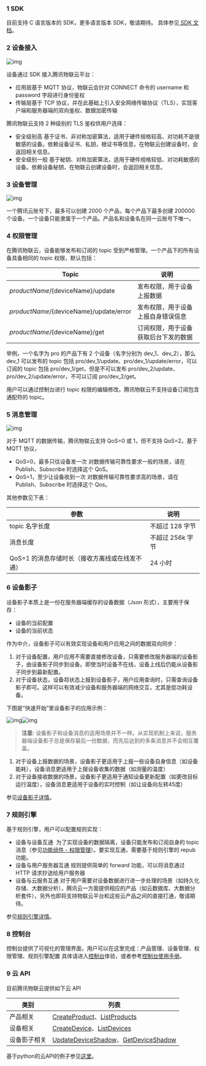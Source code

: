 ### 1 SDK

目前支持 C 语言版本的 SDK，更多语言版本 SDK，敬请期待。
具体参见[ SDK 文档](/document/product/634/11929)。

### 2 设备接入

![img](https://mc.qcloudimg.com/static/img/582e6856508ef0e893b0285866b1d03b/3-1.png)

设备通过 SDK 接入腾讯物联云平台：

- 应用层基于 MQTT 协议，物联云会针对 CONNECT 命令的 username 和 password 字段进行身份鉴权
- 传输层基于 TCP 协议，并在此基础上引入安全网络传输协议（TLS），实现客户端和服务器端的双向鉴权、数据加密传输

腾讯物联云支持 2 种级别的 TLS 鉴权供用户选择：

- 安全级别高
  基于证书、非对称加密算法，适用于硬件规格较高、对功耗不是很敏感的设备。依赖设备证书、私钥，根证书等信息，在物联云创建设备时，会返回相关信息。
- 安全级别一般
  基于秘钥、对称加密算法，适用于硬件规格较低、对功耗敏感的设备。依赖设备秘钥，在物联云创建设备时，会返回相关信息。

### 3 设备管理

![img](https://mc.qcloudimg.com/static/img/a853b52c3dd9f2bbedef3023e81f3fa2/3-2.png)

一个腾讯云账号下，最多可以创建 2000 个产品，每个产品下最多创建 200000 个设备。一个设备只能隶属于一个产品。产品名和设备名在同一云账号下唯一。

### 4 权限管理

在腾讯物联云，设备能够发布和订阅的 topic 受到严格管理。一个产品下的所有设备具备相同的 topic 权限，默认包括：

| Topic                                    | 说明                 |
| ---------------------------------------- | ------------------ |
| ${productName}/${deviceName}/update     | 发布权限，用于设备上报数据      |
| ${productName}/${deviceName}/update/error | 发布权限，用于设备上报自身错误信息  |
| ${productName}/${deviceName}/get        | 订阅权限，用于设备获取后台下发的数据 |

举例，一个名字为 pro 的产品下有 2 个设备（名字分别为 dev_1、dev_2），那么 dev_1 可以发布的 topic 包括 pro/dev_1/update、pro/dev_1/update/error，可以订阅的 topic 包括 pro/dev_1/get，但是不可以发布 pro/dev_2/update、pro/dev_2/update/error，不可以订阅 pro/dev_2/get。

用户可以通过控制台进行 topic 权限的编辑修改。腾讯物联云不支持设备订阅包含通配符的 topic。

### 5 消息管理

![img](https://mc.qcloudimg.com/static/img/24e01a9e0f2c534dcacec016c4bf2b13/3-3.png)

对于 MQTT 的数据传输，腾讯物联云支持 QoS=0 或 1，但不支持 QoS=2。基于 MQTT 协议，

- QoS=0，最多只往设备发一次
  对数据传输可靠性要求一般的场景，请在 Publish、Subscribe 时选择这个 QoS。
- QoS=1，至少让设备收到一次
  对数据传输可靠性要求高的场景，请在 Publish、Subscribe 时选择这个 Qos。

其他参数见下表：

| 参数                        | 说明        |
| ------------------------- | --------- |
| topic 名字长度                 | 不超过 128 字节  |
| 消息长度                      | 不超过 256k 字节 |
| QoS=1 的消息存储时长（接收方离线或在线发不通） | 24 小时      |

### 6 设备影子

设备影子本质上是一份在服务器端缓存的设备数据（Json 形式），主要用于保存：

- 设备的当前配置
- 设备的当前状态

作为中介，设备影子可以有效实现设备和用户应用之间的数据双向同步：

1. 对于设备配置，用户应用不需要直接修改设备，只需要修改服务器端的设备影子，由设备影子同步到设备。即使当时设备不在线，设备上线后仍能从设备影子同步到最新配置。
2. 对于设备状态，设备将状态上报到设备影子，用户应用查询时，只需查询设备影子即可。这样可以有效减少设备和服务器端的网络交互，尤其是低功耗设备。

下图是“快速开始”里设备影子的应用示例：

![img](https://mc.qcloudimg.com/static/img/7bf7a659ce098b28a700037ff09e123d/3-4.png)![img](https://mc.qcloudimg.com/static/img/d895eaad6f25bf78c8ac2bb2ae8d81d7/3-5.png)

> **注意:**
> 设备影子和设备消息的适用场景并不一样。从实现机制上来说，服务器端设备影子总是保存最后一份数据，而先后达到的多条消息并不会相互覆盖。

1. 对于设备上报数据的场景，设备影子更适用于上报一些设备自身信息（如设备能耗），设备消息更适用于上报设备收集的数据（如测量的温度）
2. 对于设备接收数据的场景，设备影子更适用于通知设备更新配置（如更改目标运行温度），设备消息更适用于设备的实时控制（如让设备向左转45度）

参见[设备影子详情](/document/product/634/11918)。

### 7 规则引擎

基于规则引擎，用户可以配置规则实现：

- 设备与设备互通
  为了实现设备的数据隔离，设备只能发布和订阅自身的 topic 消息（参见[功能组件 - 权限管理](/document/product/634/11915)）。要实现互通，需要基于规则引擎的 repub 功能。
- 设备与用户服务器互通
  规则提供简单的 forward 功能，可以将消息通过 HTTP 请求抄送给用户服务器
- 设备与云服务互通
  对于用户需要对设备数据进行进一步处理的场景（如持久化存储、大数据分析），腾讯云一方面提供相应的产品（如云数据库、大数据分析套件），另外也即将支持物联云平台和这些云产品之间的直接打通，敬请期待。

参见[规则引擎详情](/document/product/634/11917)。

### 8 控制台

控制台提供了可视化的管理界面，用户可以在这里完成：产品管理、设备管理、权限管理、规则引擎配置
具体请进入[控制台](https://console.cloud.tencent.com/iot/products)体验，或者参考[控制台使用手册](/document/product/634/11916)。

### 9 云 API

目前腾讯物联云提供如下云 API

| 类别     | 列表                                       |
| ------ | ---------------------------------------- |
| 产品相关   | [CreateProduct](/document/product/634/11921)、[ListProducts](/document/product/634/11922)     |
| 设备相关   | [CreateDevice](/document/product/634/11923)、[ListDevices](/document/product/634/11924)      |
| 设备影子相关 | [UpdateDeviceShadow](/document/product/634/11925)、[GetDeviceShadow](/document/product/634/11926)|

基于python的云API的例子参见[这里](http://qzonestyle.gtimg.cn/qzone/vas/opensns/res/doc/iothub_RestAPI_python.zip)。
